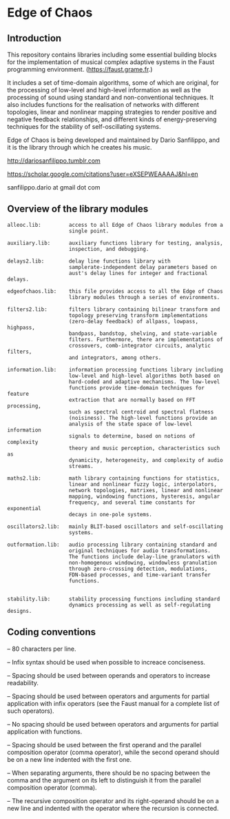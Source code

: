 # Edge of Chaos

## Introduction

This repository contains libraries including some essential building blocks 
for the implementation of musical complex adaptive systems in the Faust 
programming environment. (https://faust.grame.fr.)

It includes a set of time-domain algorithms, some of which are original, for 
the processing of low-level and high-level information as well as the 
processing of sound using standard and non-conventional techniques. It also 
includes functions for the realisation of networks with different topologies, 
linear and nonlinear mapping strategies to render positive and negative 
feedback relationships, and different kinds of energy-preserving techniques 
for the stability of self-oscillating systems.

Edge of Chaos is being developed and maintained by Dario Sanfilippo, and it 
is the library through which he creates his music. 

http://dariosanfilippo.tumblr.com

https://scholar.google.com/citations?user=eXSEPWEAAAAJ&hl=en

sanfilippo.dario at gmail dot com

## Overview of the library modules

    alleoc.lib:         access to all Edge of Chaos library modules from a 
                        single point.

    auxiliary.lib:      auxiliary functions library for testing, analysis, 
                        inspection, and debugging.

    delays2.lib:        delay line functions library with 
                        samplerate-independent delay parameters based on 
                        aust's delay lines for integer and fractional delays.

    edgeofchaos.lib:    this file provides access to all the Edge of Chaos 
                        library modules through a series of environments.

    filters2.lib:       filters library containing bilinear transform and 
                        topology preserving transform implementations 
                        (zero-delay feedback) of allpass, lowpass, highpass, 
                        bandpass, bandstop, shelving, and state-variable 
                        filters. Furthermore, there are implementations of 
                        crossovers, comb-integrator circuits, analytic filters, 
                        and integrators, among others.

    information.lib:    information processing functions library including 
                        low-level and high-level algorithms both based on 
                        hard-coded and adaptive mechanisms. The low-level 
                        functions provide time-domain techniques for feature 
                        extraction that are normally based on FFT processing, 
                        such as spectral centroid and spectral flatness 
                        (noisiness). The high-level functions provide an 
                        analysis of the state space of low-level information 
                        signals to determine, based on notions of complexity 
                        theory and music perception, characteristics such as 
                        dynamicity, heterogeneity, and complexity of audio 
                        streams.

    maths2.lib:         math library containing functions for statistics, 
                        linear and nonlinear fuzzy logic, interpolators, 
                        network topologies, matrixes, linear and nonlinear 
                        mapping, windowing functions, hysteresis, angular 
                        frequency, and several time constants for exponential 
                        decays in one-pole systems.

    oscillators2.lib:   mainly BLIT-based oscillators and self-oscillating 
                        systems.
    
    outformation.lib:   audio processing library containing standard and 
                        original techniques for audio transformations.
                        The functions include delay-line granulators with 
                        non-homogenous windowing, windowless granulation 
                        through zero-crossing detection, modulations, 
                        FDN-based processes, and time-variant transfer 
                        functions.


    stability.lib:      stability processing functions including standard 
                        dynamics processing as well as self-regulating designs.

## Coding conventions

–   80 characters per line.

–   Infix syntax should be used when possible to increace conciseness.

–   Spacing should be used between operands and operators to increase 
    readability.

–   Spacing should be used between operators and arguments for partial 
    application with infix operators (see the Faust manual for a complete list 
    of such operators).

–   No spacing should be used between operators and arguments for partial 
    application with functions.

–   Spacing should be used between the first operand and the parallel composition 
    operator (comma operator), while the second operand should be on a new line 
    indented with the first one.

–   When separating arguments, there should be no spacing between the comma and 
    the argument on its left to distinguish it from the parallel composition 
    operator (comma).

–   The recursive composition operator and its right-operand should be on a new 
    line and indented with the operator where the recursion is connected.
